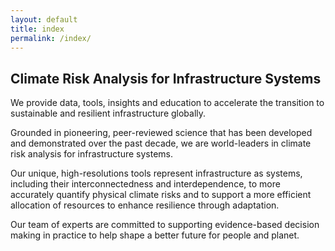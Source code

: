 ```yaml
---
layout: default
title: index
permalink: /index/
---
```


## Climate Risk Analysis for Infrastructure Systems

We provide data, tools, insights and education to accelerate the transition to
sustainable and resilient infrastructure globally.

Grounded in pioneering, peer-reviewed science that has been developed and
demonstrated over the past decade, we are world-leaders in climate risk analysis
for infrastructure systems.

Our unique, high-resolutions tools represent infrastructure as systems, including
their interconnectedness and interdependence, to more accurately quantify physical
climate risks and to support a more efficient allocation of resources to enhance
resilience through adaptation.

Our team of experts are committed to supporting evidence-based decision making in
practice to help shape a better future for people and planet. 



<!--
Oxford Infrastructure Analytics (OIA) specializes in analysis of infrastructure
systems and networks, in particular transport, energy and water systems. OIA was
formed by academics at the University of Oxford’s Environmental Change
Institute, who have been creating novel research on infrastructure network risk
analysis that is recognized worldwide.

OIA provides quantified insights into the resilience of interdependent
infrastructure networks to natural hazard and climate risks, and the potential
economic and social disruption caused by infrastructure failures.

Our work provides the evidence for prioritizing steps to enhance the resilience
of infrastructure systems and to build the business case for a strategic
approach to adaptation.
-->
